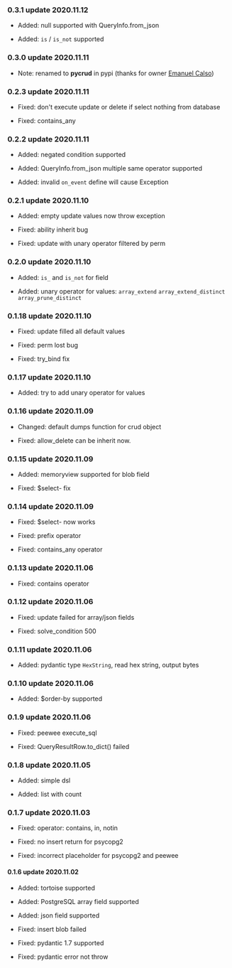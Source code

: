
### 0.3.1 update 2020.11.12

* Added: null supported with QueryInfo.from_json

* Added: `is` / `is_not` supported


### 0.3.0 update 2020.11.11

* Note: renamed to **pycrud** in pypi (thanks for owner [Emanuel Calso](https://github.com/bloodpet/))


### 0.2.3 update 2020.11.11

* Fixed: don't execute update or delete if select nothing from database

* Fixed: contains_any


### 0.2.2 update 2020.11.11

* Added: negated condition supported

* Added: QueryInfo.from_json multiple same operator supported

* Added: invalid `on_event` define will cause Exception


### 0.2.1 update 2020.11.10

* Added: empty update values now throw exception

* Fixed: ability inherit bug

* Fixed: update with unary operator filtered by perm


### 0.2.0 update 2020.11.10

* Added: `is_` and `is_not` for field

* Added: unary operator for values: `array_extend` `array_extend_distinct` `array_prune_distinct`


### 0.1.18 update 2020.11.10

* Fixed: update filled all default values

* Fixed: perm lost bug

* Fixed: try_bind fix


### 0.1.17 update 2020.11.10

* Added: try to add unary operator for values


### 0.1.16 update 2020.11.09

* Changed: default dumps function for crud object

* Fixed: allow_delete can be inherit now.


### 0.1.15 update 2020.11.09

* Added: memoryview supported for blob field

* Fixed: $select- fix


### 0.1.14 update 2020.11.09

* Fixed: $select- now works

* Fixed: prefix operator

* Fixed: contains_any operator


### 0.1.13 update 2020.11.06

* Fixed: contains operator


### 0.1.12 update 2020.11.06

* Fixed: update failed for array/json fields

* Fixed: solve_condition 500


### 0.1.11 update 2020.11.06

* Added: pydantic type `HexString`, read hex string, output bytes


### 0.1.10 update 2020.11.06

* Added: $order-by supported


### 0.1.9 update 2020.11.06

* Fixed: peewee execute_sql

* Fixed: QueryResultRow.to_dict() failed


### 0.1.8 update 2020.11.05

* Added: simple dsl

* Added: list with count


### 0.1.7 update 2020.11.03

* Fixed: operator: contains, in, notin

* Fixed: no insert return for psycopg2

* Fixed: incorrect placeholder for psycopg2 and peewee


#### 0.1.6 update 2020.11.02

* Added: tortoise supported

* Added: PostgreSQL array field supported

* Added: json field supported

* Fixed: insert blob failed

* Fixed: pydantic 1.7 supported

* Fixed: pydantic error not throw
